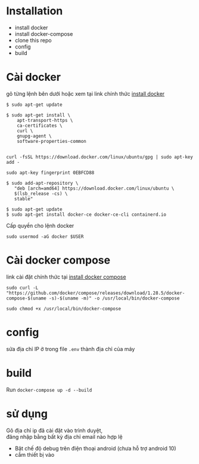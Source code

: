 
# Installation

* install docker
* install docker-compose
* clone this repo
* config 
* build 

# Cài docker
gõ từng lệnh bên dưới hoặc xem tại link chính thức [install docker](https://docs.docker.com/engine/install/ubuntu/)
```
$ sudo apt-get update

$ sudo apt-get install \
    apt-transport-https \
    ca-certificates \
    curl \
    gnupg-agent \
    software-properties-common
   
```

```
curl -fsSL https://download.docker.com/linux/ubuntu/gpg | sudo apt-key add -
```
```
sudo apt-key fingerprint 0EBFCD88
```

```
$ sudo add-apt-repository \
   "deb [arch=amd64] https://download.docker.com/linux/ubuntu \
   $(lsb_release -cs) \
   stable"
```


```
$ sudo apt-get update
$ sudo apt-get install docker-ce docker-ce-cli containerd.io

```
Cấp quyền cho lệnh docker 
```
sudo usermod -aG docker $USER
```


# Cài docker compose 
link cài đặt chính thức tại [install docker compose](https://docs.docker.com/compose/install/#install-compose)

```
sudo curl -L "https://github.com/docker/compose/releases/download/1.28.5/docker-compose-$(uname -s)-$(uname -m)" -o /usr/local/bin/docker-compose

sudo chmod +x /usr/local/bin/docker-compose
```

# config 
sửa địa chỉ IP ở trong file `.env` thành địa chỉ của máy

# build 
Run `docker-compose up -d --build` 
# sử dụng 
Gõ địa chỉ ip đã cài đặt vào trình duyệt,  
đăng nhập bằng bất kỳ địa chỉ email nào hợp lệ 

- Bật chế độ debug trên điện thoại android (chưa hỗ trợ android 10)
- cắm thiết bị vào 

